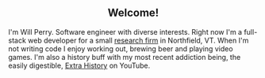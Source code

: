 <h2 style="text-align: center;"> Welcome!</h2>

I'm Will Perry. Software engineer with diverse interests. Right now I'm a full-stack web developer for a small [research firm](https://nuari.net/) in Northfield, VT. When I'm not writing code I enjoy working out, brewing beer and playing video games. I'm also a history buff with my most recent addiction being, the easily digestible, [Extra History](https://www.youtube.com/playlist?list=PLhyKYa0YJ_5Aq7g4bil7bnGi0A8gTsawu) on YouTube.
